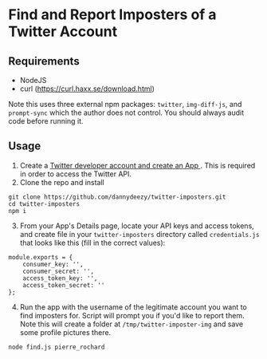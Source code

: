 # Find and Report Imposters of a Twitter Account

## Requirements
- NodeJS
- curl (https://curl.haxx.se/download.html)

Note this uses three external npm packages: `twitter`, `img-diff-js`, and `prompt-sync` which the author does not control. You should always audit code before running it.

## Usage
1. Create a [ Twitter developer account and create an App ](https://developer.twitter.com/). This is required in order to access the Twitter API.
2. Clone the repo and install
```
git clone https://github.com/dannydeezy/twitter-imposters.git
cd twitter-imposters
npm i
```
3. From your App's Details page, locate your API keys and access tokens, and create file in your `twitter-imposters` directory called `credentials.js` that looks like this (fill in the correct values):
```
module.exports = {
    consumer_key: '',
    consumer_secret: '',
    access_token_key: '',
    access_token_secret: ''
};
```
4. Run the app with the username of the legitimate account you want to find imposters for. Script will prompt you if you'd like to report them. Note this will create a folder at `/tmp/twitter-imposter-img` and save some profile pictures there.
```
node find.js pierre_rochard
```